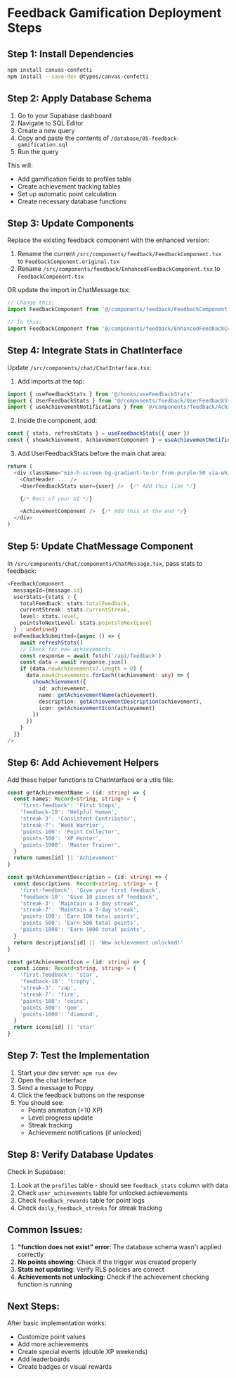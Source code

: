 # Feedback Gamification Deployment Steps

## Step 1: Install Dependencies

```bash
npm install canvas-confetti
npm install --save-dev @types/canvas-confetti
```

## Step 2: Apply Database Schema

1. Go to your Supabase dashboard
2. Navigate to SQL Editor
3. Create a new query
4. Copy and paste the contents of `/database/05-feedback-gamification.sql`
5. Run the query

This will:

- Add gamification fields to profiles table
- Create achievement tracking tables
- Set up automatic point calculation
- Create necessary database functions

## Step 3: Update Components

Replace the existing feedback component with the enhanced version:

1. Rename the current `/src/components/feedback/FeedbackComponent.tsx` to `FeedbackComponent.original.tsx`
2. Rename `/src/components/feedback/EnhancedFeedbackComponent.tsx` to `FeedbackComponent.tsx`

OR update the import in ChatMessage.tsx:

```typescript
// Change this:
import FeedbackComponent from '@/components/feedback/FeedbackComponent'

// To this:
import FeedbackComponent from '@/components/feedback/EnhancedFeedbackComponent'
```

## Step 4: Integrate Stats in ChatInterface

Update `/src/components/chat/ChatInterface.tsx`:

1. Add imports at the top:

```typescript
import { useFeedbackStats } from '@/hooks/useFeedbackStats'
import { UserFeedbackStats } from '@/components/feedback/UserFeedbackStats'
import { useAchievementNotifications } from '@/components/feedback/AchievementNotification'
```

2. Inside the component, add:

```typescript
const { stats, refreshStats } = useFeedbackStats({ user })
const { showAchievement, AchievementComponent } = useAchievementNotifications()
```

3. Add UserFeedbackStats before the main chat area:

```typescript
return (
  <div className="min-h-screen bg-gradient-to-br from-purple-50 via-white to-blue-50 flex flex-col">
    <ChatHeader ... />
    <UserFeedbackStats user={user} />  {/* Add this line */}

    {/* Rest of your UI */}

    <AchievementComponent />  {/* Add this at the end */}
  </div>
)
```

## Step 5: Update ChatMessage Component

In `/src/components/chat/components/ChatMessage.tsx`, pass stats to feedback:

```typescript
<FeedbackComponent
  messageId={message.id}
  userStats={stats ? {
    totalFeedback: stats.totalFeedback,
    currentStreak: stats.currentStreak,
    level: stats.level,
    pointsToNextLevel: stats.pointsToNextLevel
  } : undefined}
  onFeedbackSubmitted={async () => {
    await refreshStats()
    // Check for new achievements
    const response = await fetch('/api/feedback')
    const data = await response.json()
    if (data.newAchievements?.length > 0) {
      data.newAchievements.forEach((achievement: any) => {
        showAchievement({
          id: achievement,
          name: getAchievementName(achievement),
          description: getAchievementDescription(achievement),
          icon: getAchievementIcon(achievement)
        })
      })
    }
  }}
/>
```

## Step 6: Add Achievement Helpers

Add these helper functions to ChatInterface or a utils file:

```typescript
const getAchievementName = (id: string) => {
  const names: Record<string, string> = {
    'first-feedback': 'First Steps',
    'feedback-10': 'Helpful Human',
    'streak-3': 'Consistent Contributor',
    'streak-7': 'Week Warrior',
    'points-100': 'Point Collector',
    'points-500': 'XP Hunter',
    'points-1000': 'Master Trainer',
  }
  return names[id] || 'Achievement'
}

const getAchievementDescription = (id: string) => {
  const descriptions: Record<string, string> = {
    'first-feedback': 'Give your first feedback',
    'feedback-10': 'Give 10 pieces of feedback',
    'streak-3': 'Maintain a 3-day streak',
    'streak-7': 'Maintain a 7-day streak',
    'points-100': 'Earn 100 total points',
    'points-500': 'Earn 500 total points',
    'points-1000': 'Earn 1000 total points',
  }
  return descriptions[id] || 'New achievement unlocked!'
}

const getAchievementIcon = (id: string) => {
  const icons: Record<string, string> = {
    'first-feedback': 'star',
    'feedback-10': 'trophy',
    'streak-3': 'zap',
    'streak-7': 'fire',
    'points-100': 'coins',
    'points-500': 'gem',
    'points-1000': 'diamond',
  }
  return icons[id] || 'star'
}
```

## Step 7: Test the Implementation

1. Start your dev server: `npm run dev`
2. Open the chat interface
3. Send a message to Poppy
4. Click the feedback buttons on the response
5. You should see:
   - Points animation (+10 XP)
   - Level progress update
   - Streak tracking
   - Achievement notifications (if unlocked)

## Step 8: Verify Database Updates

Check in Supabase:

1. Look at the `profiles` table - should see `feedback_stats` column with data
2. Check `user_achievements` table for unlocked achievements
3. Check `feedback_rewards` table for point logs
4. Check `daily_feedback_streaks` for streak tracking

## Common Issues:

1. **"function does not exist" error**: The database schema wasn't applied correctly
2. **No points showing**: Check if the trigger was created properly
3. **Stats not updating**: Verify RLS policies are correct
4. **Achievements not unlocking**: Check if the achievement checking function is running

## Next Steps:

After basic implementation works:

- Customize point values
- Add more achievements
- Create special events (double XP weekends)
- Add leaderboards
- Create badges or visual rewards